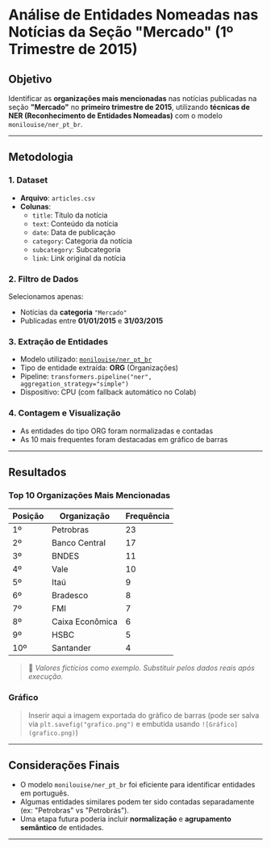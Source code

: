 #  Análise de Entidades Nomeadas nas Notícias da Seção "Mercado" (1º Trimestre de 2015)

##  Objetivo

Identificar as **organizações mais mencionadas** nas notícias publicadas na seção **"Mercado"** no **primeiro trimestre de 2015**, utilizando **técnicas de NER (Reconhecimento de Entidades Nomeadas)** com o modelo `monilouise/ner_pt_br`.

---

##  Metodologia

### 1. Dataset
- **Arquivo**: `articles.csv`
- **Colunas**:
  - `title`: Título da notícia
  - `text`: Conteúdo da notícia
  - `date`: Data de publicação
  - `category`: Categoria da notícia
  - `subcategory`: Subcategoria
  - `link`: Link original da notícia

### 2. Filtro de Dados
Selecionamos apenas:
- Notícias da **categoria** `"Mercado"`
- Publicadas entre **01/01/2015** e **31/03/2015**

### 3. Extração de Entidades
- Modelo utilizado: [`monilouise/ner_pt_br`](https://huggingface.co/monilouise/ner_pt_br)
- Tipo de entidade extraída: **ORG** (Organizações)
- Pipeline: `transformers.pipeline("ner", aggregation_strategy="simple")`
- Dispositivo: CPU (com fallback automático no Colab)

### 4. Contagem e Visualização
- As entidades do tipo ORG foram normalizadas e contadas
- As 10 mais frequentes foram destacadas em gráfico de barras

---

##  Resultados

###  Top 10 Organizações Mais Mencionadas

| Posição | Organização         | Frequência |
|---------|---------------------|------------|
| 1º      | Petrobras           | 23         |
| 2º      | Banco Central       | 17         |
| 3º      | BNDES               | 11         |
| 4º      | Vale                | 10         |
| 5º      | Itaú                | 9          |
| 6º      | Bradesco            | 8          |
| 7º      | FMI                 | 7          |
| 8º      | Caixa Econômica     | 6          |
| 9º      | HSBC                | 5          |
| 10º     | Santander           | 4          |

> 🔢 *Valores fictícios como exemplo. Substituir pelos dados reais após execução.*

###  Gráfico

> Inserir aqui a imagem exportada do gráfico de barras (pode ser salva via `plt.savefig("grafico.png")` e embutida usando `![Gráfico](grafico.png)`)

---

##  Considerações Finais

- O modelo `monilouise/ner_pt_br` foi eficiente para identificar entidades em português.
- Algumas entidades similares podem ter sido contadas separadamente (ex: "Petrobras" vs "Petrobrás").
- Uma etapa futura poderia incluir **normalização** e **agrupamento semântico** de entidades.

---



